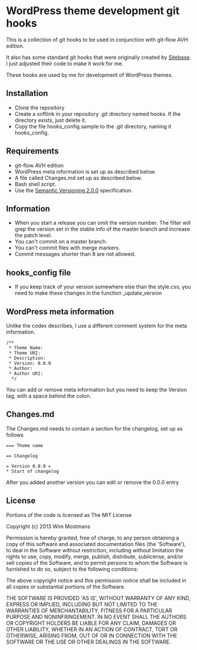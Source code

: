 # WordPress theme development git hooks

This is a collection of git hooks to be used in conjunction with git-flow AVH 
edition.

It also has some standard git hooks that were originally created by [Sitebase](https://github.com/Sitebase/git-hooks).
I just adjusted their code to make it work for me.

These hooks are used by me for development of WordPress themes.
 
## Installation
* Clone the repository
* Create a softlink in your repository .git directory named hooks. If the 
  directory exists, just delete it.
* Copy the file hooks_config.sample to the .git directory, naming it hooks_config.

## Requirements
* git-flow AVH edition
* WordPress meta information is set up as described below.
* A file called Changes.md set up as described below.
* Bash shell script.
* Use the [Semantic Versioning 2.0.0](http://semver.org/) specification.

## Information
* When you start a release you can omit the version number. The filter will grep 
  the version set in the stable info of the master branch and increase the patch level.
* You can't commit on a master branch.
* You can't commit files with merge markers.
* Commit messages shorter than 8 are not allowed.

## hooks_config file
* If you keep track of your version somewhere else than the style.css, you need 
  to make these changes in the function _update_version
  
## WordPress meta information
Unlike the codex describes, I use a different comment system for the meta 
information.
```
/**
 * Theme Name: 
 * Theme URI: 
 * Description: 
 * Version: 0.0.0
 * Author: 
 * Author URI: 
  */
```

You can add or remove meta information but you need to keep the Version tag, 
with a space behind the colon.

## Changes.md
The Changes.md needs to contain a section for the changelog, set up as follows

```
=== Theme name

== Changelog

= Version 0.0.0 =
* Start of changelog

```
After you added another version you can edit or remove the 0.0.0 entry

## License

Portions of the code is licensed as The MIT License

Copyright (c) 2013 Wim Mostmans

Permission is hereby granted, free of charge, to any person obtaining a copy of this software and associated documentation files (the 'Software'), to deal in the Software without restriction, including without limitation the rights to use, copy, modify, merge, publish, distribute, sublicense, and/or sell copies of the Software, and to permit persons to whom the Software is furnished to do so, subject to the following conditions:

The above copyright notice and this permission notice shall be included in all copies or substantial portions of the Software.

THE SOFTWARE IS PROVIDED 'AS IS', WITHOUT WARRANTY OF ANY KIND, EXPRESS OR IMPLIED, INCLUDING BUT NOT LIMITED TO THE WARRANTIES OF MERCHANTABILITY, FITNESS FOR A PARTICULAR PURPOSE AND NONINFRINGEMENT. IN NO EVENT SHALL THE AUTHORS OR COPYRIGHT HOLDERS BE LIABLE FOR ANY CLAIM, DAMAGES OR OTHER LIABILITY, WHETHER IN AN ACTION OF CONTRACT, TORT OR OTHERWISE, ARISING FROM, OUT OF OR IN CONNECTION WITH THE SOFTWARE OR THE USE OR OTHER DEALINGS IN THE SOFTWARE.

